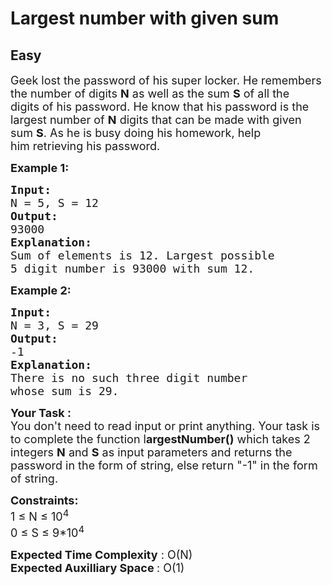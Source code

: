 # Largest number with given sum
## Easy 
<div class="problem-statement" style="user-select: auto;">
                <p style="user-select: auto;"></p><p style="user-select: auto;"><span style="font-size: 18px; user-select: auto;">Geek lost the password of his super locker.&nbsp;He remembers the number of digits <strong style="user-select: auto;">N</strong> as well as the sum <strong style="user-select: auto;">S</strong> of all the digits&nbsp;of his password.&nbsp;He know that his&nbsp;password is the largest number of <strong style="user-select: auto;">N</strong> digits that can be made with given sum <strong style="user-select: auto;">S</strong>. As he&nbsp;is busy doing his homework, help him&nbsp;retrieving his password.</span></p>

<p style="user-select: auto;"><strong style="user-select: auto;"><span style="font-size: 18px; user-select: auto;">Example 1:</span></strong></p>

<pre style="user-select: auto;"><strong style="user-select: auto;"><span style="font-size: 18px; user-select: auto;">Input:
</span></strong><span style="font-size: 18px; user-select: auto;">N = 5, S = 12
<strong style="user-select: auto;">Output:
</strong>93000<strong style="user-select: auto;">
Explanation:
</strong>Sum of elements is 12. Largest possible 
5 digit number is 93000 with sum 12.</span>
</pre>

<p style="user-select: auto;"><strong style="user-select: auto;"><span style="font-size: 18px; user-select: auto;">Example 2:</span></strong></p>

<pre style="user-select: auto;"><strong style="user-select: auto;"><span style="font-size: 18px; user-select: auto;">Input:
</span></strong><span style="font-size: 18px; user-select: auto;">N = 3, S = 29
<strong style="user-select: auto;">Output:
</strong>-1<strong style="user-select: auto;">
Explanation:
</strong>There is no such three digit number 
whose sum is 29.</span></pre>

<p dir="ltr" style="user-select: auto;"><strong style="user-select: auto;"><span style="font-size: 18px; user-select: auto;">Your Task :&nbsp;</span></strong><br style="user-select: auto;">
<span style="font-size: 18px; user-select: auto;">You don't need to read input or print anything. Your task is to complete the function l<strong style="user-select: auto;">argestNumber()</strong> which takes 2 integers <strong style="user-select: auto;">N</strong>&nbsp;and <strong style="user-select: auto;">S</strong> as input parameters and returns the password in the form of&nbsp;string, else return "-1" in the form of string.</span></p>

<p dir="ltr" style="user-select: auto;"><span style="font-size: 18px; user-select: auto;"><strong style="user-select: auto;">Constraints:</strong><br style="user-select: auto;">
1 ≤ N ≤&nbsp;10<sup style="user-select: auto;">4</sup><br style="user-select: auto;">
0 ≤&nbsp;S ≤ 9*10<sup style="user-select: auto;">4</sup></span></p>

<p dir="ltr" style="user-select: auto;"><span style="font-size: 18px; user-select: auto;"><strong style="user-select: auto;">Expected Time Complexity</strong> : O(N)<br style="user-select: auto;">
<strong style="user-select: auto;">Expected Auxilliary Space </strong>: O(1)</span></p>
 <p style="user-select: auto;"></p>
            </div>